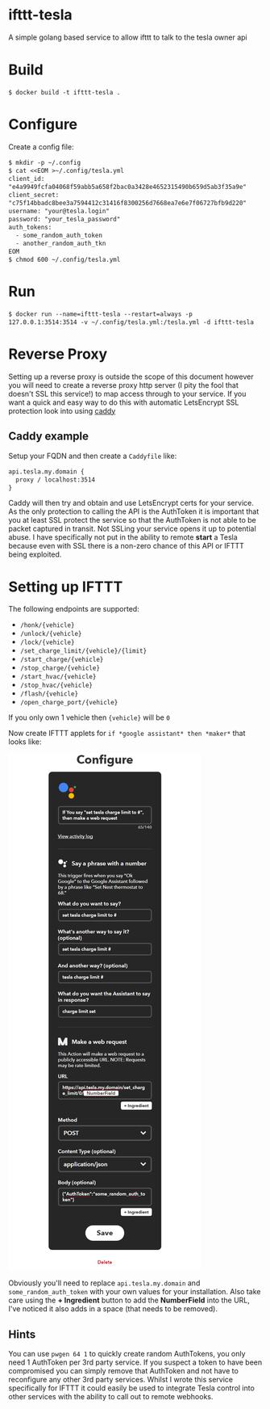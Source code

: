 # ifttt-tesla

A simple golang based service to allow ifttt to talk to the tesla owner api

# Build

```
$ docker build -t ifttt-tesla .
```

# Configure

Create a config file:

```
$ mkdir -p ~/.config
$ cat <<EOM >~/.config/tesla.yml
client_id: "e4a9949fcfa04068f59abb5a658f2bac0a3428e4652315490b659d5ab3f35a9e"
client_secret: "c75f14bbadc8bee3a7594412c31416f8300256d7668ea7e6e7f06727bfb9d220"
username: "your@tesla.login"
password: "your_tesla_password"
auth_tokens:
  - some_random_auth_token
  - another_random_auth_tkn
EOM
$ chmod 600 ~/.config/tesla.yml
```

# Run

```
$ docker run --name=ifttt-tesla --restart=always -p 127.0.0.1:3514:3514 -v ~/.config/tesla.yml:/tesla.yml -d ifttt-tesla
```

# Reverse Proxy

Setting up a reverse proxy is outside the scope of this document however you
will need to create a reverse proxy http server (I pity the fool that doesn't
SSL this service!) to map access through to your service. If you want a quick
and easy way to do this with automatic LetsEncrypt SSL protection look into
using [caddy](https://caddyserver.com/)

## Caddy example

Setup your FQDN and then create a `Caddyfile` like:

```
api.tesla.my.domain {
  proxy / localhost:3514
}
```

Caddy will then try and obtain and use LetsEncrypt certs for your service.
As the only protection to calling the API is the AuthToken it is important
that you at least SSL protect the service so that the AuthToken is not able
to be packet captured in transit. Not SSLing your service opens it up to
potential abuse. I have specifically not put in the ability to remote
**start** a Tesla because even with SSL there is a non-zero chance of this
API or IFTTT being exploited.

# Setting up IFTTT

The following endpoints are supported:

  * `/honk/{vehicle}`
  * `/unlock/{vehicle}`
  * `/lock/{vehicle}`
  * `/set_charge_limit/{vehicle}/{limit}`
  * `/start_charge/{vehicle}`
  * `/stop_charge/{vehicle}`
  * `/start_hvac/{vehicle}`
  * `/stop_hvac/{vehicle}`
  * `/flash/{vehicle}`
  * `/open_charge_port/{vehicle}`

If you only own 1 vehicle then `{vehicle}` will be `0`

Now create IFTTT applets for `if *google assistant* then *maker*` that looks like:

![ifttt applet](https://raw.githubusercontent.com/scottweston/ifttt-tesla/master/ifttt.com_applets_43679679d.png)

Obviously you'll need to replace `api.tesla.my.domain` and
`some_random_auth_token` with your own values for your installation. Also take
care using the **+ Ingredient** button to add the **NumberField** into the URL,
I've noticed it also adds in a space (that needs to be removed).

## Hints

You can use `pwgen 64 1` to quickly create random AuthTokens, you only need 1
AuthToken per 3rd party service. If you suspect a token to have been
compromised you can simply remove that AuthToken and not have to reconfigure
any other 3rd party services. Whilst I wrote this service specifically for IFTTT
it could easily be used to integrate Tesla control into other services with the
ability to call out to remote webhooks.
